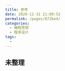 ```yaml
---
title: 参考
date: 2020-12-31 21:09:53
permalink: /pages/872be4/
categories:
  - 编程思想
  - 程序设计
tags:
  -
---
```


## 未整理
